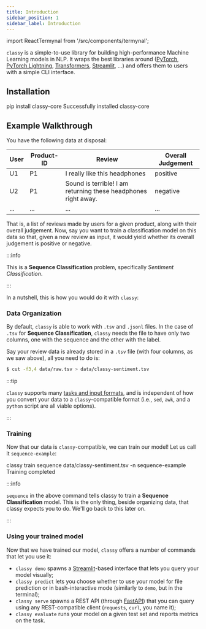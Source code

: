 ```yaml
---
title: Introduction
sidebar_position: 1
sidebar_label: Introduction
---
```


import ReactTermynal from '/src/components/termynal';

`classy` is a simple-to-use library for building high-performance Machine Learning models in NLP.
It wraps the best libraries around ([PyTorch](https://pytorch.org/), [PyTorch Lightning](https://www.pytorchlightning.ai/),
[Transformers](https://huggingface.co/transformers/), [Streamlit](https://streamlit.io/), ...) 
and offers them to users with a simple CLI interface.

## Installation

<ReactTermynal>
  <span data-ty="input">pip install classy-core</span>
  <span data-ty="progress"></span>
  <span data-ty>Successfully installed classy-core</span>
</ReactTermynal>

## Example Walkthrough

You have the following data at disposal:

| User | Product-ID | Review | Overall Judgement |
| ----------- | ----------- | ----------- | ----------- |
| U1 | P1 | I really like this headphones | positive | 
| U2 | P1 | Sound is terrible! I am returning these headphones right away. | negative |
| ... | ... | ... | ... |

That is, a list of reviews made by users for a given product, along with their overall judgement. Now, say you want to train
a classification model on this data so that, given a new review as input, it would yield whether its overall judgement is
positive or negative.

:::info

This is a **Sequence Classification** problem, specifically *Sentiment Classification*.

:::

In a nutshell, this is how you would do it with `classy`:

### Data Organization

By default, `classy` is able to work with `.tsv` and `.jsonl` files. In the case of `.tsv` for **Sequence Classification**,
`classy` needs the file to have only two columns, one with the sequence and the other with the label.

Say your review data is already stored in a `.tsv` file (with four columns, as we saw above), all you need to do is:

```bash
$ cut -f3,4 data/raw.tsv > data/classy-sentiment.tsv
```

:::tip

`classy` supports many [tasks and input formats](/docs/reference-manual/tasks-and-formats), and is independent of how you 
convert your data to a `classy`-compatible format (i.e., `sed`, `awk`, and a `python` script are all viable options).

:::

### Training
Now that our data is `classy`-compatible, we can train our model! Let us call it `sequence-example`:

<ReactTermynal>
  <span data-ty="input">classy train sequence data/classy-sentiment.tsv -n sequence-example</span>
  <span data-ty="progress"></span>
  <span data-ty>Training completed</span>
</ReactTermynal>

<p />

:::info

`sequence` in the above command tells classy to train a **Sequence Classification** model. This is the only thing, beside 
organizing data, that classy expects you to do. We'll go back to this later on.

:::

### Using your trained model

Now that we have trained our model, `classy` offers a number of commands that let you use it:

- `classy demo` spawns a [Streamlit](https://streamlit.io/)-based interface that lets you query your model visually;
- `classy predict` lets you choose whether to use your model for file prediction or in bash-interactive mode (similarly to `demo`, but in the terminal);
- `classy serve` spawns a REST API (through [FastAPI](https://fastapi.tiangolo.com/)) that you can query using any REST-compatible client (`requests`, `curl`, you name it);
- `classy evaluate` runs your model on a given test set and reports metrics on the task.

